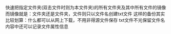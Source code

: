 
快速把指定文件夹(双击文件时则为本文件夹)的所有文件夹及其中所有文件的镜像
而镜像就是：文件夹还是文件夹，文件则只以文件名创建txt文件
这样的备份其实比较划算：什么都可以从网上下载，不用非得源文件保存
txt文件不光保留文件名 内容中还可以记录文件属性信息
